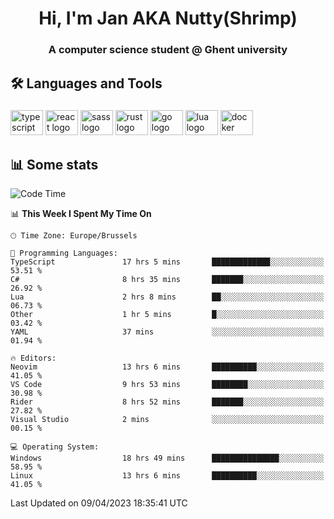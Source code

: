<h1 align="center">Hi, I'm Jan AKA Nutty(Shrimp)</h1>
<h3 align="center">A computer science student @ Ghent university</h3>

<h2 align="left">🛠️ Languages and Tools</h2>

###

<div align="left">
  <img src="https://cdn.jsdelivr.net/gh/devicons/devicon/icons/typescript/typescript-original.svg" height="40" width="52" alt="typescript logo"  />
  <img src="https://cdn.jsdelivr.net/gh/devicons/devicon/icons/react/react-original.svg" height="40" width="52" alt="react logo"  />
  <img src="https://cdn.jsdelivr.net/gh/devicons/devicon/icons/sass/sass-original.svg" height="40" width="52" alt="sass logo"  />
  <img src="https://cdn.jsdelivr.net/gh/devicons/devicon/icons/rust/rust-plain.svg" height="40" width="52" alt="rust logo"  />
  <img src="https://cdn.jsdelivr.net/gh/devicons/devicon/icons/go/go-original.svg" height="40" width="52" alt="go logo"  />
  <img src="https://cdn.jsdelivr.net/gh/devicons/devicon/icons/lua/lua-original.svg" height="40" width="52" alt="lua logo"  />
  <img src="https://cdn.jsdelivr.net/gh/devicons/devicon/icons/docker/docker-original.svg" height="40" width="52" alt="docker logo"  />
</div>

<h2>📊 Some stats</h2>

<!--START_SECTION:waka-->
![Code Time](http://img.shields.io/badge/Code%20Time-2%2C966%20hrs%2017%20mins-blue)

📊 **This Week I Spent My Time On** 

```text
🕑︎ Time Zone: Europe/Brussels

💬 Programming Languages: 
TypeScript               17 hrs 5 mins       █████████████░░░░░░░░░░░░   53.51 % 
C#                       8 hrs 35 mins       ███████░░░░░░░░░░░░░░░░░░   26.92 % 
Lua                      2 hrs 8 mins        ██░░░░░░░░░░░░░░░░░░░░░░░   06.73 % 
Other                    1 hr 5 mins         █░░░░░░░░░░░░░░░░░░░░░░░░   03.42 % 
YAML                     37 mins             ░░░░░░░░░░░░░░░░░░░░░░░░░   01.94 % 

🔥 Editors: 
Neovim                   13 hrs 6 mins       ██████████░░░░░░░░░░░░░░░   41.05 % 
VS Code                  9 hrs 53 mins       ████████░░░░░░░░░░░░░░░░░   30.98 % 
Rider                    8 hrs 52 mins       ███████░░░░░░░░░░░░░░░░░░   27.82 % 
Visual Studio            2 mins              ░░░░░░░░░░░░░░░░░░░░░░░░░   00.15 % 

💻 Operating System: 
Windows                  18 hrs 49 mins      ███████████████░░░░░░░░░░   58.95 % 
Linux                    13 hrs 6 mins       ██████████░░░░░░░░░░░░░░░   41.05 % 
```


 Last Updated on 09/04/2023 18:35:41 UTC
<!--END_SECTION:waka-->
